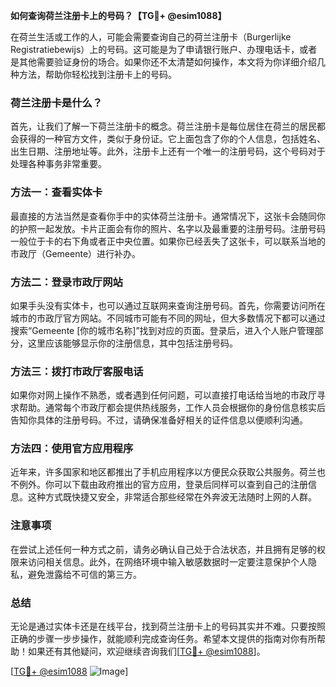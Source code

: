 **如何查询荷兰注册卡上的号码？【TG💪+ @esim1088】**

在荷兰生活或工作的人，可能会需要查询自己的荷兰注册卡（Burgerlijke Registratiebewijs）上的号码。这可能是为了申请银行账户、办理电话卡，或者是其他需要验证身份的场合。如果你还不太清楚如何操作，本文将为你详细介绍几种方法，帮助你轻松找到注册卡上的号码。

### 荷兰注册卡是什么？

首先，让我们了解一下荷兰注册卡的概念。荷兰注册卡是每位居住在荷兰的居民都会获得的一种官方文件，类似于身份证。它上面包含了你的个人信息，包括姓名、出生日期、注册地址等。此外，注册卡上还有一个唯一的注册号码，这个号码对于处理各种事务非常重要。

### 方法一：查看实体卡

最直接的方法当然是查看你手中的实体荷兰注册卡。通常情况下，这张卡会随同你的护照一起发放。卡片正面会有你的照片、名字以及最重要的注册号码。注册号码一般位于卡的右下角或者正中央位置。如果你已经丢失了这张卡，可以联系当地的市政厅（Gemeente）进行补办。

### 方法二：登录市政厅网站

如果手头没有实体卡，也可以通过互联网来查询注册号码。首先，你需要访问所在城市的市政厅官方网站。不同城市可能有不同的网址，但大多数情况下都可以通过搜索“Gemeente [你的城市名称]”找到对应的页面。登录后，进入个人账户管理部分，这里应该能够显示你的注册信息，其中包括注册号码。

### 方法三：拨打市政厅客服电话

如果你对网上操作不熟悉，或者遇到任何问题，可以直接打电话给当地的市政厅寻求帮助。通常每个市政厅都会提供热线服务，工作人员会根据你的身份信息核实后告知你具体的注册号码。不过，请确保准备好相关的证件信息以便顺利沟通。

### 方法四：使用官方应用程序

近年来，许多国家和地区都推出了手机应用程序以方便民众获取公共服务。荷兰也不例外。你可以下载由政府推出的官方应用，登录后同样可以查到自己的注册信息。这种方式既快捷又安全，非常适合那些经常在外奔波无法随时上网的人群。

### 注意事项

在尝试上述任何一种方式之前，请务必确认自己处于合法状态，并且拥有足够的权限来访问相关信息。此外，在网络环境中输入敏感数据时一定要注意保护个人隐私，避免泄露给不可信的第三方。

### 总结

无论是通过实体卡还是在线平台，找到荷兰注册卡上的号码其实并不难。只要按照正确的步骤一步步操作，就能顺利完成查询任务。希望本文提供的指南对你有所帮助！如果还有其他疑问，欢迎继续咨询我们[[TG💪+ @esim1088](https://t.me/s/esim1088)]。

[[TG💪+ @esim1088](https://t.me/s/esim1088) ![Image](https://i.postimg.cc/4NQfJmqS/Snipaste-2025-05-13-00-14-12.png)]